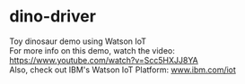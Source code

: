 # dino-driver
Toy dinosaur demo using Watson IoT  
For more info on this demo, watch the video: https://www.youtube.com/watch?v=Scc5HXJJ8YA  
Also, check out IBM's Watson IoT Platform: www.ibm.com/iot
